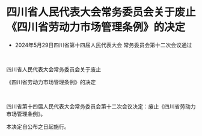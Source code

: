 # 四川省人民代表大会常务委员会关于废止《四川省劳动力市场管理条例》的决定

- 2024年5月29日四川省第十四届人民代表大会
  常务委员会第十二次会议通过

<!-- INFO END -->

​

四川省人民代表大会常务委员会关于废止

《四川省劳动力市场管理条例》的决定

​

四川省第十四届人民代表大会常务委员会第十二次会议决定：废止《四川省劳动力市场管理条例》。

本决定自公布之日起施行。
